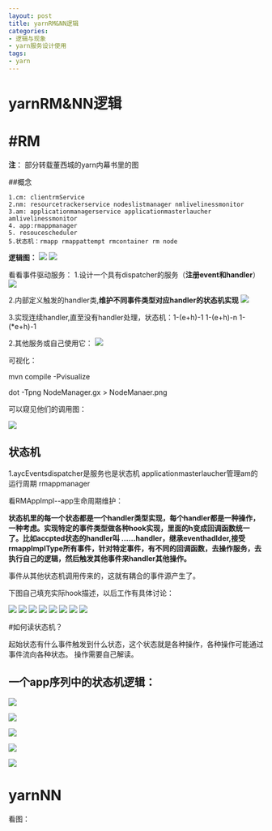 ```yaml
---
layout: post
title: yarnRM&NN逻辑
categories:
- 逻辑与现象
- yarn服务设计使用
tags:
- yarn
---
```



 yarnRM&NN逻辑
============

#RM
==============


**注**： 部分转载董西城的yarn内幕书里的图


##概念

	1.cm: clientrmService
	2.nm: resourcetrackerservice nodeslistmanager nmlivelinessmonitor 
	3.am: applicationmanagerservice applicationmasterlaucher amlivelinessmonitor 
	4. app:rmappmanager
	5. resoucescheduler
	5.状态机：rmapp rmappattempt rmcontainer rm node 

**逻辑图：**
![](/images/2/1.png)
![](/images/2/2.png)

看看事件驱动服务：
1.设计一个具有dispatcher的服务（**注册event和handler**）
![](/images/2/14.png)

2.内部定义触发的handler类,**维护不同事件类型对应handler的状态机实现**
![](/images/2/16.png)

3.实现连续handler,直至没有handler处理，状态机：1-(e+h)-1 1-(e+h)-n 1-(*e+h)-1

2.其他服务或自己使用它：
![](/images/2/15.png)

可视化：

mvn compile -Pvisualize

dot -Tpng NodeManager.gx > NodeManaer.png


可以窥见他们的调用图：

![](/images/2/3.png)

状态机
-----------------

1.aycEventsdispatcher是服务也是状态机
applicationmasterlaucher管理am的运行周期
rmappmanager

看RMAppImpl--app生命周期维护：

**状态机里的每一个状态都是一个handler类型实现，每个handler都是一种操作，一种考虑。实现特定的事件类型做各种hook实现，里面的h变成回调函数统一了。比如accpted状态的handler叫 ……handler，继承eventhadlder,接受rmappImplType所有事件，针对特定事件，有不同的回调函数，去操作服务，去执行自己的逻辑，然后触发其他事件来handler其他操作。**

事件从其他状态机调用传来的，这就有耦合的事件源产生了。

下图自己填充实际hook描述，以后工作有具体讨论：

![](/images/2/4.png)
![](/images/2/5.png)
![](/images/2/6.png)
![](/images/2/7.png)
![](/images/2/8.png)
![](/images/2/9.png)
![](/images/2/10.png)
![](/images/2/11.png)




#如何读状态机？

起始状态有什么事件触发到什么状态，这个状态就是各种操作，各种操作可能通过事件流向各种状态。
操作需要自己解读。


一个app序列中的状态机逻辑：
----------
![](/images/2/12.png)	


![](/images/2/13.png)	

![](/images/2/17.png)	

![](/images/2/18.png)	

![](/images/2/19.png)	













yarnNN
============

看图：
